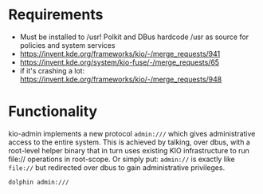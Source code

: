 <!--
    SPDX-License-Identifier: CC0-1.0
    SPDX-FileCopyrightText: 2022 Harald Sitter <sitter@kde.org>
-->

# Requirements

- Must be installed to /usr! Polkit and DBus hardcode /usr as source for policies and system services
- https://invent.kde.org/frameworks/kio/-/merge_requests/941
- https://invent.kde.org/system/kio-fuse/-/merge_requests/65
- if it's crashing a lot: https://invent.kde.org/frameworks/kio/-/merge_requests/948

# Functionality

kio-admin implements a new protocol `admin:///` which gives administrative access to the entire system. This is achieved
by talking, over dbus, with a root-level helper binary that in turn uses existing KIO infrastructure to run file://
operations in root-scope. Or simply put: `admin://` is exactly like `file://` but redirected over dbus to gain
administrative privileges.

```shell
dolphin admin:///
```

